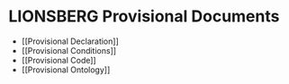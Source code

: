 # LIONSBERG Provisional Documents

- [[Provisional Declaration]]  
- [[Provisional Conditions]]  
- [[Provisional Code]]  
- [[Provisional Ontology]]  